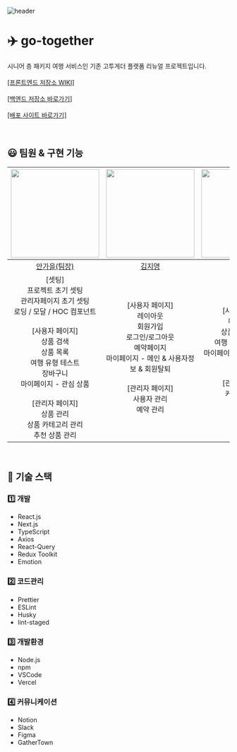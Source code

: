 ![header](https://capsule-render.vercel.app/api?type=waving&color=0CB1F3&height=300&section=header&text=go-together&fontSize=60&fontColor=fff)

# ✈️ go-together

시니어 층 패키지 여행 서비스인 기존 고투게더 플랫폼 리뉴얼 프로젝트입니다.  
<br />
[[프론트엔드 저장소 WIKI]](https://github.com/fastcampus-final/go-together-fe/wiki)  
<br />
[[백엔드 저장소 바로가기]](https://github.com/fastcampus-final/go-together-be)  
<br />
[[배포 사이트 바로가기]](https://go-together.vercel.app/)

<br />

## 😃 팀원 & 구현 기능

|                                                                                                               <img src="https://avatars.githubusercontent.com/u/87680906?v=4" width="200">                                                                                                                |                                                     <img src="https://avatars.githubusercontent.com/u/114228865?v=4" width="200">                                                      |                                                   <img src="https://avatars.githubusercontent.com/u/107393773?v=4" width="200">                                                    |
| :-------------------------------------------------------------------------------------------------------------------------------------------------------------------------------------------------------------------------------------------------------------------------------------------------------: | :------------------------------------------------------------------------------------------------------------------------------------------------------------------------------------: | :--------------------------------------------------------------------------------------------------------------------------------------------------------------------------------: |
|                                                                                                                              [안가을(팀장)](https://github.com/autumnly1007)                                                                                                                              |                                                                        [김지영](https://github.com/dreamchach)                                                                         |                                                                        [박정민](https://github.com/plou102)                                                                        |
| [셋팅]<br />프로젝트 초기 셋팅<br />관리자페이지 초기 셋팅<br />로딩 / 모달 / HOC 컴포넌트<br /><br />[사용자 페이지]<br />상품 검색<br />상품 목록<br />여행 유형 테스트<br />장바구니<br />마이페이지 - 관심 상품<br /><br />[관리자 페이지]<br />상품 관리<br />상품 카테고리 관리<br />추천 상품 관리 | [사용자 페이지]<br/>레이아웃<br/>회원가입<br/>로그인/로그아웃<br/>예약페이지<br/>마이페이지 - 메인 & 사용자정보 & 회원탈퇴<br/><br/>[관리자 페이지]<br/>사용자 관리<br/>예약 관리<br/> | [사용자 페이지] <br />메인 페이지<br />상품 상세 페이지<br />여행 후기 & 공지사항<br />마이페이지 - 예약 내역 & 후기 <br /><br />[관리자 페이지]<br />커뮤니티 관리<br />배너 관리 |

<br />

## 📍 기술 스택

### 1️⃣ 개발

- React.js
- Next.js
- TypeScript
- Axios
- React-Query
- Redux Toolkit
- Emotion

### 2️⃣ 코드관리

- Prettier
- ESLint
- Husky
- lint-staged

### 3️⃣ 개발환경

- Node.js
- npm
- VSCode
- Vercel

### 4️⃣ 커뮤니케이션

- Notion
- Slack
- Figma
- GatherTown
